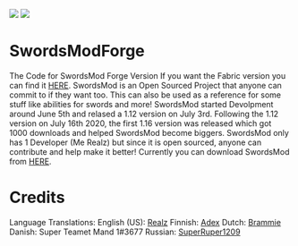 [![](http://cf.way2muchnoise.eu/full_swords-mod_downloads.svg)](https://www.curseforge.com/minecraft/mc-mods/swords-mod) [![](http://cf.way2muchnoise.eu/versions/For%20MC_swords-mod_all.svg)](https://www.curseforge.com/minecraft/mc-mods/swords-mod/files/all)

# SwordsModForge
The Code for SwordsMod Forge Version If you want the Fabric version you can find it [HERE](https://github.com/KingRealzYT/SwordsModFabric). SwordsMod is an Open Sourced Project that anyone can commit to if they want too. This can also be used as a reference for some stuff like abilities for swords and more! SwordsMod started Devolpment around June 5th and relased a 1.12 version on July 3rd. Following the 1.12 version on July 16th 2020, the first 1.16 version was released which got 1000 downloads and helped SwordsMod become biggers. SwordsMod only has 1 Developer (Me Realz) but since it is open sourced, anyone can contribute and help make it better! Currently you can download SwordsMod from [HERE](https://www.curseforge.com/minecraft/mc-mods/swords-mod/files).

# Credits

Language Translations: 
English (US): [Realz](https://www.github.com/kingrealzyt)
Finnish: [Adex](https://github.com/adex720)
Dutch: [Brammie](https://github.com/brammie15)
Danish: Super Teamet Mand 1#3677
Russian: [SuperRuper1209](https://www.curseforge.com/members/superruper1209/projects)

